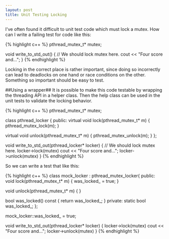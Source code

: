 ```yaml
---
layout: post
title: Unit Testing Locking
---
```

I've often found it difficult to unit test code which must lock a mutex. How can I write a failing test for code like this:

{% highlight c++ %}
pthread_mutex_t* mutex;

void write_to_std_out() {
  // We should lock mutex here.
  cout << "Four score and...";
}
{% endhighlight %}

Locking in the correct place is rather important, since doing so incorrectly can lead to deadlocks on one hand or race conditions on the other. Something so important should be easy to test.

##Using a wrapper##
It is possible to make this code testable by wrapping the threading API in a helper class. Then the help class can be used in the unit tests to validate the locking behavior.

{% highlight c++ %}
pthread_mutex_t* mutex;

class pthread_locker {
public:
  virtual void lock(pthread_mutex_t* m) {
    pthread_mutex_lock(m);
  }

  virtual void unlock(pthread_mutex_t* m) {
    pthread_mutex_unlock(m);
  }
};

void write_to_std_out(pthread_locker* locker) {
  // We should lock mutex here.
  locker->lock(mutex)
  cout << "Four score and...";
  locker->unlock(mutex)
}
{% endhighlight %}

So we can write a test that like this:

{% highlight c++ %}
class mock_locker : pthread_mutex_locker{
public:
  void lock(pthread_mutex_t* m) {
    was_locked_ = true;
  }

  void unlock(pthread_mutex_t* m) {
  }

  bool was_locked() const {
    return was_locked_;
  }
private:
  static bool was_locked_;
};

mock_locker::was_locked_ = true;

void write_to_std_out(pthread_locker* locker) {
  locker->lock(mutex)
  cout << "Four score and...";
  locker->unlock(mutex)
}
{% endhighlight %}
